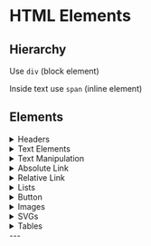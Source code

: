# HTML Elements

## Hierarchy

Use ```div``` (block element)

Inside text use ```span``` (inline element)

## Elements

<details>
        <summary>Headers</summary>
  
        
```html
<h1> header 1 </h1>
```

```html
<h2> header 2 </h2>
```

```html
<h6> header 6 </h6>
```

</details>

<details>
        <summary>Text Elements</summary>

```html
<p> paragraph </p>
```
```html
<blockquote> quotation </blockquote>
```

</details>

<details>
        <summary>Text Manipulation</summary>
  
```html
<strong> bold </strong>
```
```html
<em> italic </em>
```
```html
<sub> subscript </sub>
```
```html
<sup> supscript </sup>
```

</details>

<details>
<summary>Absolute Link</summary>

```html
<a href="https://www.somewebsite.com" target="_blank" rel="noopener noreferrer">external website</a>
```

- ```target = ``` 
    - ```"_blank"```: open in new tab
    - ```"_self"```: open in this tab

- ```rel = ``` 
    - This attribute is used to describe the relation between the current page and the linked document.
    - ```"noopener"```: prevents the opened link from gaining access to the webpage from which it was opened
    - ```"noreferrer"```: prevents the opened link from knowing which webpage or resource has a link (or ‘reference’) to it.

</details>

</details>

<details>
<summary>Relative Link</summary>

- Link to other .html pages
```html
<a href="./about.html">About .html page in my directory</a>
<a href="./pages/about.html">about.html page in the /pages directory </a>
```
- Link within page
```html
<a href="#id-of-element">Will move to the element with the matching id</a>
```
</details>


<details>
        <summary>Lists</summary>

```html
<ul>
  <li>Item 1</li>
  <li>Item 2</li>
  <li>Item 3</li>
</ul>
```
<ul>
  <li>Item 1</li>
  <li>Item 2</li>
  <li>Item 3</li>
</ul>

---
```html
<ol>
  <li>Item 1</li>
  <li>Item 2</li>
  <li>Item 3</li>
</ol>
```
<ol>
  <li>Item 1</li>
  <li>Item 2</li>
  <li>Item 3</li>
</ol>

</details>

<details>
        <summary>Button</summary>

```html
<button class="button-class">button</button>
```
</details>

<details>
<summary>Images</summary>

- Image from link
```html
<img src="https://www.somewebsite.com/image.png" alt="description">
```
- Image from repo
```html
<img src="./myimages/image1.png" alt="description">
```

</details>

<details>
<summary>SVGs</summary>

- How they look like:
```html
<svg xmlns="http://www.w3.org/2000/svg" viewBox="0 0 100 100">
    <rect x=0 y=0 width=100 height=50 />
    <circle class="svg-circle" cx="50" cy="50" r="10"/>
</svg>
```
Work like the other HTML elements mentioned.


- ```xmlns``` - stands for “XML NameSpace”. This specifies what dialect of XML you’re using. In our case, that dialect is the SVG language spec. Without it, some browsers will not render your image or will render it incorrectly. If you’re interested in a full breakdown of what this attribute is and why it’s necessary.
- ```viewBox``` - defines the bounds of your SVG. When you have to define the positions of different points of the elements in your SVG, this is what that’s referencing. It also defines the aspect ratio and the origin of your SVG. So it’s doing quite a lot! Be sure to play around with different values in the example above to get a feel for how it affects the shapes.
- ```class```, ```id``` - these attributes function just like they do in HTML. Using these in SVGs allows you to easily target an element via CSS or JavaScript, or to reuse an element via the ```use``` element.
```html
<svg viewBox="0 0 30 10" xmlns="http://www.w3.org/2000/svg">
  <circle id="myCircle" cx="5" cy="5" r="4" stroke="blue" />
  <use href="#myCircle" x="10" fill="blue" />
  <use href="#myCircle" x="20" fill="white" stroke="red" />
</svg>
```
- Elements such as ```<circle>```, ```<rect>```, ```<path>```, and ```<text>``` are defined by the SVG namespace. These are our basic building-blocks. Although you can make extremely complex images with SVG, they are mostly created with just a dozen or so of these basic elements. You can see a complete list of SVG elements here: https://developer.mozilla.org/en-US/docs/Web/SVG/Element
- Many SVG attributes, such as ```fill``` and ```stroke```, can be changed in your CSS. https://css-tricks.com/svg-properties-and-css/

### Resources
https://fonts.google.com/icons
https://feathericons.com/
https://thenounproject.com/term/free/
https://ionic.io/ionicons

</details>

<details>
<summary>Tables</summary>

```html
<table>
  <tr>
    <th>First Header</th>
    <th>Second Header</th>
  </tr>
  <tr>
    <td>This is a data cell</td>
    <td>This is also a data cell!</td>
  </tr>
</table>
```
<table>
  <tr>
    <th>First Header</th>
    <th>Second Header</th>
  </tr>
  <tr>
    <td>This is a data cell</td>
    <td>This is also a data cell!</td>
  </tr>
</table>

</details>
---

